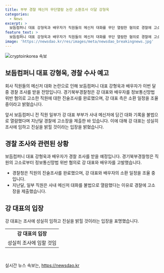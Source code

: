 ```yaml
---
title: 부부 경찰 메신저 무단열람 논란 소환조사 이달 강형욱
categories:
  - News
excerpt: >
  보듬컴퍼니 대표 강형욱과 배우자가 직원들의 메신저 대화를 무단 열람한 혐의로 경찰에 고소됐습니다. 경찰 조사를 받을 예정이며, 강 대표는 성실히 조사에 임해 진실을 밝힐 것이라 밝혔습니다. 회사 내부 갈등의 고조로 여론의 주목을 받는 이 사안은 계속 주목받고 있습니다.
feature_text: >
  보듬컴퍼니 대표 강형욱과 배우자가 직원들의 메신저 대화를 무단 열람한 혐의로 경찰에 고소됐습니다. 경찰 조사를 받을 예정이며, 강 대표는 성실히 조사에 임해 진실을 밝힐 것이라 밝혔습니다. 회사 내부 갈등의 고조로 여론의 주목을 받는 이 사안은 계속 주목받고 있습니다.
image: 'https://newsdao.kr/res/images/meta/newsdao_breakingnews.jpg'
---
```


<p><img src="https://newsdao.kr/res/images/meta/newsdao_breakingnews.jpg" alt="cryptoinkorea 속보" /></p>

<h2 data-ke-size="size26">보듬컴퍼니 대표 강형욱, 경찰 수사 예고</h2>

<p>회사 직원들의 메신저 대화 논란으로 인해 보듬컴퍼니 대표 강형욱과 배우자가 이번 달 중 경찰 조사를 받을 전망입니다. 경기북부경찰청은 강 대표와 배우자를 정보통신망법 위반 혐의로 고소한 직원에 대한 진술조사를 완료했으며, 강 대표 측은 소환 일정을 조율 중이라고 밝혔습니다.</p>

<p data-ke-size="size16">앞서 보듬컴퍼니 전 직원 일부가 강 대표 부부가 사내 메신저에 담긴 대화 기록을 불법으로 열람했다며 지난달 경찰에 고소장을 제출한 바 있습니다. 이에 대해 강 대표는 성실히 조사에 임하고 진실을 밝힐 것이라는 입장을 밝혔습니다.</p>

<h2 data-ke-size="size26">경찰 조사와 관련된 상황</h2>

<p>보듬컴퍼니 대표 강형욱과 배우자가 경찰 조사를 받을 예정입니다. 경기북부경찰청은 직원의 고소로부터 정보통신망법 위반 혐의로 강 대표와 배우자를 고발했습니다.</p>

<ul>
  <li>경찰청은 직원의 진술조사를 완료했으며, 강 대표와 배우자의 소환 일정을 조율 중입니다.</li>
  <li>지난달, 일부 직원은 사내 메신저 대화를 불법으로 열람했다는 이유로 경찰에 고소장을 제출했습니다.</li>
</ul>

<h2 data-ke-size="size26">강 대표의 입장</h2>

<p>강 대표는 조사에 성실히 임하고 진실을 밝힐 것이라는 입장을 표명했습니다.</p>

<table>
  <tr>
    <td style="text-align: center; height: 17px;"><b>강 대표의 입장</b></td>
  </tr>
  <tr>
    <td style="text-align: center; height: 17px;">성실히 조사에 임할 것임</td>
  </tr>
</table>

<p data-ke-size="size16">&nbsp;</p>
실시간 뉴스 속보는, <a href="https://newsdao.kr" rel="dofollow">https://newsdao.kr</a>


